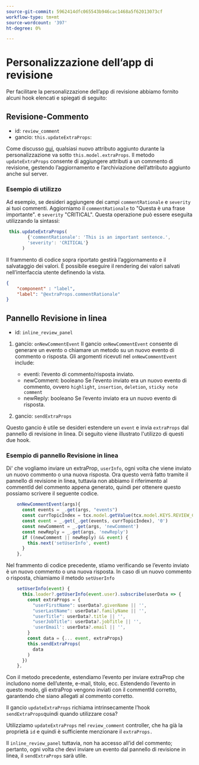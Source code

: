 ```yaml
---
source-git-commit: 5962414dfc065543b946cac1468a5f62013073cf
workflow-type: tm+mt
source-wordcount: '397'
ht-degree: 0%

---
```

# Personalizzazione dell’app di revisione

Per facilitare la personalizzazione dell’app di revisione abbiamo fornito alcuni hook elencati e spiegati di seguito:

## Revisione-Commento

- id: `review_comment`
- gancio: `this.updateExtraProps`:

Come discusso [qui](../../aem_guides_framework/basic_customisation.md), qualsiasi nuovo attributo aggiunto durante la personalizzazione va sotto `this.model.extraProps`. Il metodo `updateExtraProps` consente di aggiungere attributi a un commento di revisione, gestendo l’aggiornamento e l’archiviazione dell’attributo aggiunto anche sul server.

### Esempio di utilizzo

Ad esempio, se desideri aggiungere dei campi `commentRationale` e `severity` ai tuoi commenti.
Aggiorniamo il `commentRationale` to &quot;Questa è una frase importante&quot;. e `severity` &quot;CRITICAL&quot;.
Questa operazione può essere eseguita utilizzando la sintassi:

```typescript
 this.updateExtraProps(
        {'commentRationale': 'This is an important sentence.',
        'severity': 'CRITICAL'}
      )
```

Il frammento di codice sopra riportato gestirà l’aggiornamento e il salvataggio dei valori. È possibile eseguire il rendering dei valori salvati nell’interfaccia utente definendo la vista.

```JSON
{
    "component" : "label",
    "label": "@extraProps.commentRationale"
}
```

## Pannello Revisione in linea

- id: `inline_review_panel`

1. gancio: `onNewCommentEvent`
Il gancio `onNewCommentEvent` consente di generare un evento o chiamare un metodo su un nuovo evento di commento o risposta.
Gli argomenti ricevuti nel `onNewCommentEvent` include:
   - eventi: l’evento di commento/risposta inviato.
   - newComment: booleano Se l’evento inviato era un nuovo evento di commento, ovvero `highlight`, `insertion`, `deletion`, `sticky note comment`
   - newReply: booleano Se l’evento inviato era un nuovo evento di risposta.

2. gancio: `sendExtraProps`

Questo gancio è utile se desideri estendere un `event` e invia `extraProps` dal pannello di revisione in linea. Di seguito viene illustrato l&#39;utilizzo di questi due hook.

### Esempio di pannello Revisione in linea

Di&#39; che vogliamo inviare un extraProp, `userInfo`, ogni volta che viene inviato un nuovo commento o una nuova risposta. Ora questo verrà fatto tramite il pannello di revisione in linea, tuttavia non abbiamo il riferimento al commentId del commento appena generato, quindi per ottenere questo possiamo scrivere il seguente codice.

```typescript
    onNewCommentEvent(args){
      const events = _.get(args, "events")
      const currTopicIndex = tcx.model.getValue(tcx.model.KEYS.REVIEW_CURR_TOPIC) || this.model.currTopicIndex || "0"
      const event = _.get(_.get(events, currTopicIndex), '0')
      const newComment = _.get(args, 'newComment')
      const newReply = _.get(args, 'newReply')
      if ((newComment || newReply) && event) {
        this.next('setUserInfo', event)
      }
    },
```

Nel frammento di codice precedente, stiamo verificando se l’evento inviato è un nuovo commento o una nuova risposta. In caso di un nuovo commento o risposta, chiamiamo il metodo `setUserInfo`

```typescript
    setUserInfo(event) {
      this.loader?.getUserInfo(event.user).subscribe(userData => {
        const extraProps = {
          "userFirstName": userData?.givenName || '',
          "userLastName": userData?.familyName || '',
          "userTitle": userData?.title || '',
          "userJobTitle": userData?.jobTitle || '',
          'userEmail': userData?.email || '',
        }
        const data = {... event, extraProps}
        this.sendExtraProps(
          data
        )
      })
    },
```

Con il metodo precedente, estendiamo l’evento per inviare extraProp che includono nome dell’utente, e-mail, titolo, ecc. Estendendo l’evento in questo modo, gli extraProp vengono inviati con il commentId corretto, garantendo che siano allegati al commento corretto.

Il gancio `updateExtraProps` richiama intrinsecamente l’hook `sendExtraProps`quindi quando utilizzare cosa?

Utilizziamo `updateExtraProps` nel `review_comment` controller, che ha già la proprietà `id` e quindi è sufficiente menzionare il `extraProps.`

Il `inline_review_panel` tuttavia, non ha accesso all’id del commento; pertanto, ogni volta che devi inviare un evento dal pannello di revisione in linea, il `sendExtraProps` sarà utile.

